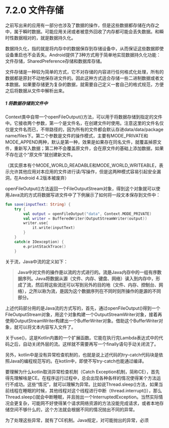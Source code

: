 # 7.2.0 文件存储

之前写出来的应用有一部分也涉及了数据的操作，但是这些数据都存储在内存之中，属于瞬时数据。可能应用关闭或者被意外回收了内存都可能会丢失数据。和瞬时性数据相对的，就是数据持久化。

数据持久化，指的就是将内存中的数据保存到存储设备中，从而保证这些数据即使设备重启也不会丢失。Android提供了3种方式用于简单地实现数据持久化功能：文件存储，SharedPreference存储和数据库存储。

文件存储是一种较为简单的方式，它不对存储的内容进行任何格式化处理，所有的数据都是原封不动地保存进文件的。因此这种方式适合存储一些二进制数据或者文本数据。如果要存储更为复杂的数据，就需要自己定义一套自己的格式规范，方便之后将数据从文件中解析出来。

##### 1 将数据存储到文件中

Context类中自带一个openFileOutput()方法，可以用于将数据存储到指定的文件中。它接收两个参数，第一个是文件名，在创建文件时使用。注意这里的文件名仅仅是文件名而已，不带路径的，因为所有的文件都会默认存进data/data/package name/files下。第二个参数是文件的操作模式，主要有MODE_PRIVATE和MODE_APPEND两种，默认是第一种，效果是如果存在同名文件，就覆盖掉原文件，重新写入数据；第二种不会覆盖原文件，会在原文件的基础上添加数据，如果不存在这个“原文件”就创建新文件。

（其实原本有个MODE_WORLD_READABLE和MODE_WORLD_WRITEABLE，表示允许其他应用对本应用的文件进行读/写操作，但是这两种模式容易引起安全漏洞，在Android 4.2版本被废弃）

openFileOutput()方法返回一个FileOutputStream对象，得到这个对象就可以使用Java流的方式将数据写进文件中了下例展示了如何将一段文本保存到文件中：

```kotlin
fun save(inputText: String) {
    try {
        val output = openFileOutput("data", Context.MODE_PRIVATE)
        val writer = BufferedWriter(OutputStreamWriter(output))
        writer.use{
            it.write(inputText)
        }
    }
    catch(e IOexception) {
        e.printStackTrace()
    }
```

关于流，Java中流的定义如下：

> **Java中对文件的操作是以流的方式进行的。流是Java内存中的一组有序数据序列。Java将数据从源（文件、内存、键盘、网络）读入到内存中，形成了流，然后将这些流还可以写到另外的目的地（文件、内存、控制台、网络），之所以称为流，是因为这个数据序列在不同时刻所操作的是源的不同部分。**

上述代码部分用的是Java流的方式写的，首先，通过openFileOutput()得到一个FileOutputStream对象，用这个对象构建一个OutputStreamWriter对象，接着再使用OutputStreamWriter构建出一个BufferWriter对象。借助这个BufferWriter对象，就可以将文本内容写入文件了。

关于use()，这是Kotlin内置的一个扩展函数。它能在执行完Lambda表达式中的代码之后，自动关闭外层的流。这样就不需要再写一个finally语句手动关闭流了。

另外，kotlin中是没有异常检查机制的，也就是说上述代码的try-catch代码块是依照Java的编程规范写的。在kotlin中，即使不写try-catch也能通过编译。

要理解为什么kotlin取消异常检查机制（Catch Exception机制，简称CE），首先得先理解啥是CE。在程序运行过程中，总会出现各种各样的情况使得某个方法运行不成功。这些“情况”，就可以理解为异常。比如说Thread.sleep()方法，如果当前线程在睡眠的时候，其他线程对这个线程进行中断（thread.interrupt()），那么Thread.sleep()就会中断睡眠，并且抛出一个InterruptedException。当然实际情况会更复杂，可能网不好使得某个请求网络资源的方法没能完成请求，或者本地存储空间不够什么的，这个方法就会根据不同的情况抛出不同的异常。

为了处理这些异常，就有了CE机制。Java规定，对可能抛出的异常，必须
